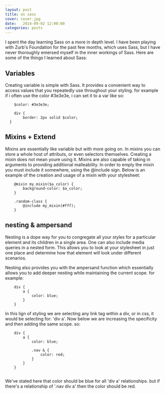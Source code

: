 ```yaml
---
layout: post
title: on sass
cover: cover.jpg
date:   2014-09-02 12:00:00
categories: posts
---
```


I spent the day learning Sass on a more in depth level. I have been playing with Zurb's Foundation for the past few months, which uses Sass, but I have never thoroughly emersed myself in the inner workings of Sass. Here are some of the things I learned about Sass: 

## Variables

Creating variable is simple with Sass. It provides a convenient way to access values that you repeatedly use throughout your styling. for example if i often use the color #3e3e3e, i can set it to a var like so:

```
 	$color: #3e3e3e;

 	div {
 		border: 2px solid $color;
  }
```

## Mixins + Extend

Mixins are essentially like variable but with more going on. In mixins you can store a whole host of attributs, or even selectors themselves. Creating a mixin does not mean youre using it. Mixins are also capable of taking in arguments to providing additional malleability. In order to emply the mixin you must include it somewhere, using the @include sign. Below is an example of the creation and usage of a mixin with your stylesheet:

```
	@mixin my_mixin($a_color) {
		background-color: $a_color;
	}

	.random-class {
		@include my_mixin(#fff);
	}
```

## nesting & ampersand

Nesting is a dope way for you to congregate all your styles for a particular element and its children in a single area. One can also include media queries in a nested form. This allows you to look at your stylesheet in just one place and determine how that element will look under different scenarios. 

Nesting also provides you with the ampersand function which essentially allows you to add deeper nesting while maintaining the current scope. for example:

```
	div {
		a {
			color: blue;
		}
	}

```



In this lign of styling we are selecting any link tag within a div, or in css, it would be selecting for: 'div a'. Now below we are increasing the specificity and then adding the same scope. so:




```
	div {
		a {
			color: blue;

			.nav & {
				color: red;
			}
		}
	}
	
```

We've stated here that color should be blue for all 'div a' relationships. but if there's a relationship of '.nav div a' then the color should be red. 